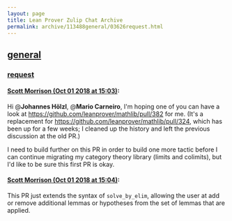 ```yaml
---
layout: page
title: Lean Prover Zulip Chat Archive 
permalink: archive/113488general/03626request.html
---
```


## [general](index.html)
### [request](03626request.html)

#### [Scott Morrison (Oct 01 2018 at 15:03)](https://leanprover.zulipchat.com/#narrow/stream/113488-general/topic/request/near/134968732):
Hi @**Johannes Hölzl**, @**Mario Carneiro**, I'm hoping one of you can have a look at <https://github.com/leanprover/mathlib/pull/382> for me. (It's a replacement for https://github.com/leanprover/mathlib/pull/324, which has been up for a few weeks; I cleaned up the history and left the previous discussion at the old PR.)

I need to build further on this PR in order to build one more tactic before I can continue migrating my category theory library (limits and colimits), but I'd like to be sure this first PR is okay.

#### [Scott Morrison (Oct 01 2018 at 15:04)](https://leanprover.zulipchat.com/#narrow/stream/113488-general/topic/request/near/134968782):
This PR just extends the syntax of `solve_by_elim`, allowing the user at add or remove additional lemmas or hypotheses from the set of lemmas that are applied.

